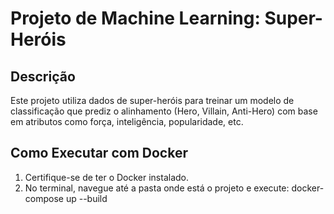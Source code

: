 # Projeto de Machine Learning: Super-Heróis

## Descrição
Este projeto utiliza dados de super-heróis para treinar um modelo de classificação que prediz o alinhamento (Hero, Villain, Anti-Hero) com base em atributos como força, inteligência, popularidade, etc.

## Como Executar com Docker

1. Certifique-se de ter o Docker instalado.
2. No terminal, navegue até a pasta onde está o projeto e execute: docker-compose up --build
